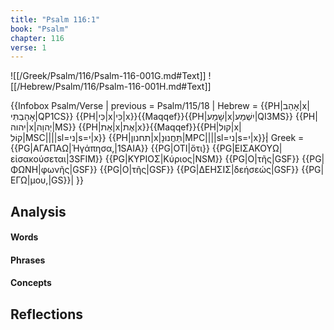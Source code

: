```yaml
---
title: "Psalm 116:1"
book: "Psalm"
chapter: 116
verse: 1
---
```

![[/Greek/Psalm/116/Psalm-116-001G.md#Text]]
![[/Hebrew/Psalm/116/Psalm-116-001H.md#Text]]

{{Infobox Psalm/Verse |
  previous = Psalm/115/18 |
  Hebrew = {{PH|אָהַב|x|אָהַבְתִּי|QP1CS}} {{PH|כִּי|x|כִּי|x}}{{Maqqef}}{{PH|שָׁמַע|x|יִשְׁמַע|QI3MS}} {{PH|יהוה|x|יְהוָה|MS}} {{PH|אֵת|x|אֶת|x}}{{Maqqef}}{{PH|קול|x|קוֹלִ|MSC||||sl=ני|s=י|x}} {{PH|תחנון|x|תַּחֲנוּנָ|MPC||||sl=ני|s=י|x}}׃|
  Greek = {{PG|ΑΓΑΠΑΩ|Ἠγάπησα,|1SAIA}} {{PG|ΟΤΙ|ὅτι}} {{PG|ΕΙΣΑΚΟΥΩ|εἰσακούσεται|3SFIM}} {{PG|ΚΥΡΙΟΣ|Κύριος|NSM}} {{PG|Ο|τῆς|GSF}} {{PG|ΦΩΝΗ|φωνῆς|GSF}} {{PG|Ο|τῆς|GSF}} {{PG|ΔΕΗΣΙΣ|δεήσεώς|GSF}} {{PG|ΕΓΩ|μου,|GS}}|
}}

## Analysis

#### Words

#### Phrases

#### Concepts

## Reflections
